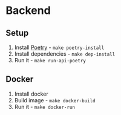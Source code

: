 # Backend

## Setup

1. Install [Poetry](https://python-poetry.org/docs/master/#installing-with-the-official-installer) - `make poetry-install`
2. Install dependencies - `make dep-install`
3. Run it - `make run-api-poetry`

## Docker

1. Install docker
2. Build image - `make docker-build`
3. Run it - `make docker-run`
